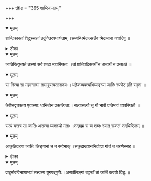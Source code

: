 +++
title = "365 शाब्दिकमतम्"

+++


<details open><summary>मूलम्</summary>

शाब्दिकास्तां विदुस्सत्तां तदुक्तिरवधार्यताम् ।सम्बन्धिभेदात्सत्तैव भिद्यमाना गवादिषु ॥
</details>



<details><summary>टीका</summary>

वैया. भूषणं[ ]
</details>



<details open><summary>मूलम्</summary>

जातिरित्युच्यते तस्यां सर्वे शब्दा व्यवस्थिताः ।तां प्रातिपदिकार्थँ च धात्वर्थं च प्रचक्षते ॥
</details>



<details open><summary>मूलम्</summary>

सा नित्या सा महानात्मा तामाहुस्त्वतलादयः ।अऩेकव्यक्त्यभिव्यङ्ग्या जातिः स्फोट इति स्मृता ॥
</details>



<details open><summary>मूलम्</summary>

कैश्चिद्व्यक्तय एवास्याः ध्वनित्वेन प्रकल्पिताः ।सत्यासत्यौ तु यौ भावौ प्रतिभावं व्यवस्थितौ ॥
</details>



<details open><summary>मूलम्</summary>

सत्यं यत्तत्र सा जातिः असत्या व्यक्तयो मताः ।तद्ब्रह्म स च शब्दः स्यात् सकलं तदधिष्ठितम् ॥
</details>



<details open><summary>मूलम्</summary>

आकृतिग्रहणा जातिः लिङ्गानां च न सर्वभाक् ।सकृदाख्याननिर्ग्राह्या गोत्रं च चरणैस्सह ॥
</details>



<details><summary>टीका</summary>

सिद्धान्तकौ. स्त्री.[ ]
</details>



<details open><summary>मूलम्</summary>

प्रादुर्भावविनाशाभ्यां सत्त्वस्य युगपद्गुणैः ।असर्वलिङ्गां बह्वर्थां तां जातिं कवयो विदुः ॥
</details>

